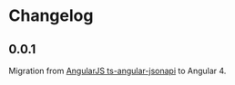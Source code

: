 # Changelog

## 0.0.1

Migration from [AngularJS ts-angular-jsonapi](https://github.com/reyesoft/ts-angular-jsonapi) to Angular 4.
